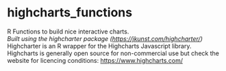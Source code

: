# highcharts_functions
R Functions to build nice interactive charts. 
<br>
*Built using the highcharter package (https://jkunst.com/highcharter/)* 
<br>
Highcharter is an R wrapper for the Highcharts Javascript library. Highcharts is generally open source for non-commercial use but check the website for licencing conditions: https://www.highcharts.com/
